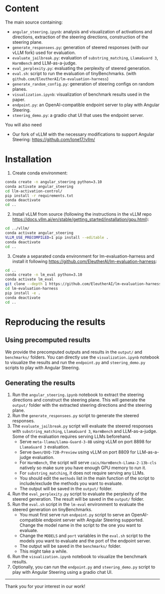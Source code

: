 # Content

The main source containing:
  - `angular_steering.ipynb`: analysis and visualization of activations and
    directions, extraction of the steering directions, construction of the steering
    plane.
  - `generate_responsees.py`: generation of steered responses (with our vLLM fork) used for evaluation.
  - `evaluate_jailbreak.py`: evaluation of `substring_matching`, `LlamaGuard 3`,
    `HarmBench` and LLM-as-a-judge.
  - `eval_perplexity.py`: evaluating the perplexity of steered generation.
  - `eval.sh`: script to run the evaluation of tinyBenchmarks. (with `github.com/EleutherAI/lm-evaluation-harness`)
  - `generate_random_config.py`: generation of steering configs on random planes.
  - `visualization.ipynb`: visualization of benchmark results used in the paper.
  - `endpoint.py`: an OpenAI-compatible endpoint server to play with Angular Steering.
  - `steering_demo.py`: a gradio chat UI that uses the endpoint server.

You will also need
- Our fork of vLLM with the necessary modifications to support Angular Steering: https://github.com/lone17/vllm/

# Installation

1. Create conda environment:

```bash
conda create -n angular_steering python=3.10
conda activate angular_steering
cd llm-activation-control/
pip install -r requirements.txt
conda deactivate
cd ..
```

2. Install vLLM from source (following the instructions in the vLLM repo https://docs.vllm.ai/en/stable/getting_started/installation/gpu.html):

```bash
cd ../vllm/
conda activate angular_steering
VLLM_USE_PRECOMPILED=1 pip install --editable .
conda deactivate
cd ..
```

3. Create a separated conda environment for lm-evaluation-harness and install it
   following https://github.com/EleutherAI/lm-evaluation-harness:

```bash
cd ..
conda create -n lm_eval python=3.10
conda activate lm_eval
git clone --depth 1 https://github.com/EleutherAI/lm-evaluation-harness
cd lm-evaluation-harness
pip install -e .
conda deactivate
cd ..
```

# Reproducing the results

## Using precomputed results

We provide the precomputed outputs and results in the `output/` and `benchmarks/`
folders. You can directly use the `visualization.ipynb` notebook to visualize the
results and run the `endpoint.py` and `steering_demo.py` scripts to play with Angular
Steering.

## Generating the results

1. Run the `angular_steering.ipynb` notebook to extract the steering directions and
   construct the steering plane. This will generate the `output/` folder with the
   extracted steering directions and the steering plane.
2. Run the `generate_responsees.py` script to generate the steered responses.
3. The `evaluate_jailbreak.py` script will evaluate the steered responses with
   `substring_matching`, `LlamaGuard 3`, `HarmBench` and LLM-as-a-judge. Some of the
   evaluation requires serving LLMs beforehand.
   - Serve `meta-llama/Llama-Guard-3-8B` using vLLM on port 8898 for `LlamaGuard 3` evaluation.
   - Serve `Qwen/QVQ-72B-Preview` using vLLM on port 8809 for LLM-as-a-judge evaluation.
   - For `HarmBench`, the script will serve `cais/HarmBench-Llama-2-13b-cls` natively so
     make sure you have enough GPU memory to run it.
   - For `substring_matching`, it does not require serving any LLMs.
   - You should edit the `methods` list in the main function of the script to
     include/exclude the methods you want to evaluate.
   - The output will be saved in the `output/` folder.
4. Run the `eval_perplexity.py` script to evaluate the perplexity of the steered
   generation. The result will be saved in the `output/` folder.
5. Run the `eval.sh` script in the `lm-eval` environment to evaluate the steered
   generation on tinyBenchmarks.
   - You must first serve run `endpoint.py` script to serve an OpenAI-compatible endpoint
     server with Angular Steering supported. Change the model name in the script to the
     one you want to evaluate.
   - Change the `MODELS` and `port` variables in the `eval.sh` script to the models you want to
     evaluate and the port of the endpoint server.
   - The output will be saved in the `benchmarks/` folder.
   - This might take a while.
6. Run the `visualization.ipynb` notebook to visualize the benchmark results.
7. Optionally, you can run the `endpoint.py` and `steering_demo.py` script to play with Angular Steering
   using a gradio chat UI.

---

Thank you for your interest in our work!
